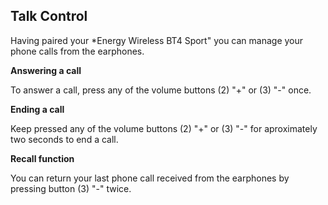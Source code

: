 ## Talk Control

Having paired your *Energy Wireless BT4 Sport" you can manage your phone calls from the earphones.

**Answering a call**

To answer a call, press any of the volume buttons (2) "+" or (3) "-" once.

**Ending a call**

Keep pressed any of the volume buttons (2) "+" or (3) "-" for aproximately two seconds to end a call.

**Recall function**

You can return your last phone call received from the earphones by pressing button (3) "-" twice.
